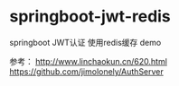# springboot-jwt-redis
springboot JWT认证 使用redis缓存 demo

参考：
http://www.linchaokun.cn/620.html
https://github.com/jimolonely/AuthServer
